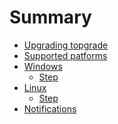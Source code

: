 # Summary

- [Upgrading topgrade](./upgrade.md)
- [Supported patforms](./platforms.md)
- [Windows](./windows/README.md)
  - [Step]()
- [Linux]()
  - [Step]()
- [Notifications](./notifications.md)
